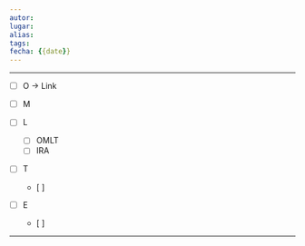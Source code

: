 ```yaml
---
autor:
lugar:
alias:
tags: 
fecha: {{date}}
---
```


- - -

- [ ] O -> Link

- [ ] M

- [ ] L
	- [ ] OMLT
	- [ ] IRA

- [ ] T
	- [ ] 

- [ ] E
	- [ ] 
- - -
